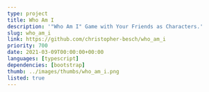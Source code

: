 ```yaml
---
type: project
title: Who Am I
description: '"Who Am I" Game with Your Friends as Characters.'
slug: who_am_i
link: https://github.com/christopher-besch/who_am_i
priority: 700
date: 2021-03-09T00:00:00+00:00
languages: [typescript]
dependencies: [bootstrap]
thumb: ../images/thumbs/who_am_i.png
listed: true
---
```


